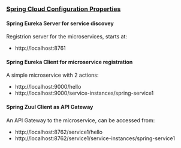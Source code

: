 ### [Spring Cloud Configuration Properties](https://cloud.spring.io/spring-cloud-static/Greenwich.RELEASE/multi/multi__appendix_compendium_of_configuration_properties.html)

#### Spring Eureka Server for service discovey
Registrion server for the microservices, starts at:
- http://localhost:8761

#### Spring Eureka Client for microservice registration
A simple microservice with 2 actions:
- http://localhost:9000/hello
- http://localhost:9000/service-instances/spring-service1

#### Spring Zuul Client as API Gateway
An API Gateway to the microservice, can be accessed from:
- http://localhost:8762/service1/hello
- http://localhost:8762/service1/service-instances/spring-service1
